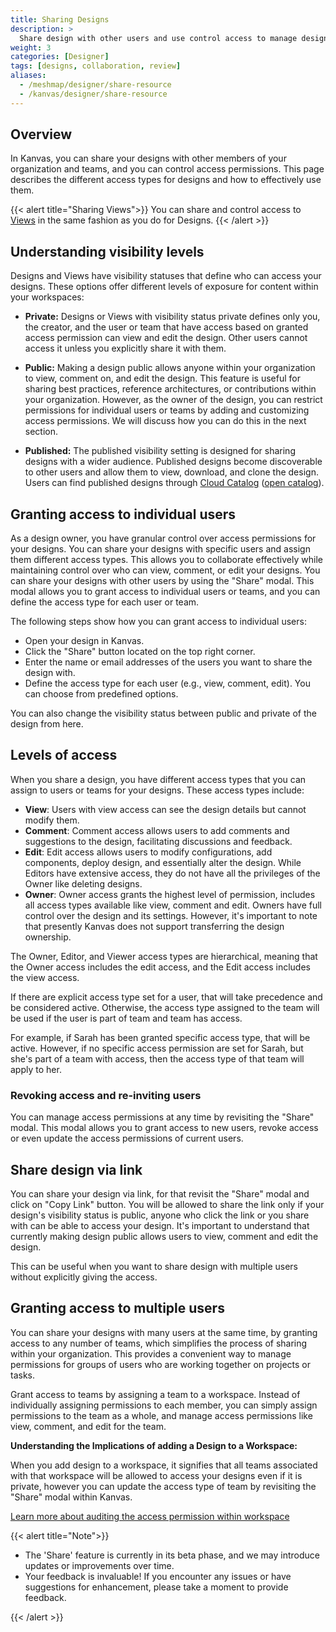 ```yaml
---
title: Sharing Designs
description: >
  Share design with other users and use control access to manage design access permissions and visibility.
weight: 3
categories: [Designer]
tags: [designs, collaboration, review]
aliases:
  - /meshmap/designer/share-resource
  - /kanvas/designer/share-resource
---
```


## Overview

In Kanvas, you can share your designs with other members of your organization and teams, and you can control access permissions. This page describes the different access types for designs and how to effectively use them.

{{< alert title="Sharing Views">}}
You can share and control access to [Views](/kanvas/operator/views) in the same fashion as you do for Designs.
{{< /alert >}}

## Understanding visibility levels

Designs and Views have visibility statuses that define who can access your designs. These options offer different levels of exposure for content within your workspaces:

- **Private:** Designs or Views with visibility status private defines only you, the creator, and the user or team that have access based on granted access permission can view and edit the design. Other users cannot access it unless you explicitly share it with them.

- **Public:**  Making a design public allows anyone within your organization to view, comment on, and edit the design. This feature is useful for sharing best practices, reference architectures, or contributions within your organization. However, as the owner of the design, you can restrict permissions for individual users or teams by adding and customizing access permissions. We will discuss how you can do this in the next section.

- **Published:**  The published visibility setting is designed for sharing designs with a wider audience. Published designs become discoverable to other users and allow them to view, download, and clone the design. Users can find published designs through [Cloud Catalog](/cloud/catalog) ([open catalog](https://cloud.layer5.io/catalog)).

## Granting access to individual users

As a design owner, you have granular control over access permissions for your designs. You can share your designs with specific users and assign them different access types. This allows you to collaborate effectively while maintaining control over who can view, comment, or edit your designs.
You can share your designs with other users by using the "Share" modal. This modal allows you to grant access to individual users or teams, and you can define the access type for each user or team.

The following steps show how you can grant access to individual users:

- Open your design in Kanvas.
- Click the "Share" button located on the top right corner.
- Enter the name or email addresses of the users you want to share the design with.
- Define the access type for each user (e.g., view, comment, edit). You can choose from predefined options.

You can also change the visibility status between public and private of the design from here.

## Levels of access

When you share a design, you have different access types that you can assign to users or teams for your designs. These access types include:

- **View**: Users with view access can see the design details but cannot modify them.
- **Comment**: Comment access allows users to add comments and suggestions to the design, facilitating discussions and feedback.
- **Edit**: Edit access allows users to modify configurations, add components, deploy design, and essentially alter the design. While Editors have extensive access, they do not have all the privileges of the Owner like deleting designs.
- **Owner**: Owner access grants the highest level of permission, includes all access types available like view, comment and edit. Owners have full control over the design and its settings. However, it's important to note that presently Kanvas does not support transferring the design ownership.

The Owner, Editor, and Viewer access types are hierarchical, meaning that the Owner access includes the edit access, and the Edit access includes the view access.

If there are explicit access type set for a user, that will take precedence and be considered active. Otherwise, the access type assigned to the team will be used if the user is part of team and team has access.

For example, if Sarah has been granted specific access type, that will be active. However, if no specific access permission are set for Sarah, but she's part of a team with access, then the access type of that team will apply to her.

### Revoking access and re-inviting users

You can manage access permissions at any time by revisiting the "Share" modal. This modal allows you to grant access to new users, revoke access or even update the access permissions of current users.

## Share design via link

You can share your design via link, for that revisit the "Share" modal and click on "Copy Link" button. You will be allowed to share the link only if your design's visibility status is public, anyone who click the link or you share with can be able to access your design. It's important to understand that currently making design public allows users to view, comment and edit the design.

This can be useful when you want to share design with multiple users without explicitly giving the access.

## Granting access to multiple users

You can share your designs with many users at the same time, by granting access to any number of teams, which simplifies the process of sharing within your organization. This provides a convenient way to manage permissions for groups of users who are working together on projects or tasks.

Grant access to teams by assigning a team to a workspace. Instead of individually assigning permissions to each member, you can simply assign permissions to the team as a whole, and manage access permissions like view, comment, and edit for the team.

**Understanding the Implications of adding a Design to a Workspace:**

When you add design to a workspace, it signifies that all teams associated with that workspace will be allowed to access your designs even if it is private, however you can update the access type of team by revisiting the "Share" modal within Kanvas.

[Learn more about auditing the access permission within workspace](/cloud/spaces/workspaces/)

{{< alert title="Note">}}

- The 'Share' feature is currently in its beta phase, and we may introduce updates or improvements over time.
- Your feedback is invaluable! If you encounter any issues or have suggestions for enhancement, please take a moment to provide feedback.

{{< /alert >}}
